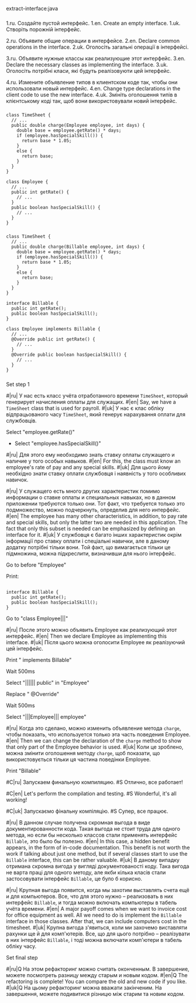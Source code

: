 extract-interface:java

###

1.ru. Создайте пустой интерфейс.
1.en. Create an empty interface.
1.uk. Створіть порожній інтерфейс.

2.ru. Объявите общие операции в интерфейсе.
2.en. Declare common operations in the interface.
2.uk. Оголосіть загальні операції в інтерфейсі.

3.ru. Объявите нужные классы как реализующие этот интерфейс.
3.en. Declare the necessary classes as implementing the interface.
3.uk. Оголосіть потрібні класи, які будуть реалізовуюти цей інтерфейс.

4.ru. Измените объявление типов в клиентском коде так, чтобы они использовали новый интерфейс.
4.en. Change type declarations in the client code to use the new interface.
4.uk. Змініть оголошення типів в клієнтському коді так, щоб вони використовували новий інтерфейс.



###

```
class TimeSheet {
  // ...
  public double charge(Employee employee, int days) {
    double base = employee.getRate() * days;
    if (employee.hasSpecialSkill()) {
      return base * 1.05;
    }
    else {
      return base;
    }
  }
}

class Employee {
  // ...
  public int getRate() {
    // ...
  }
  public boolean hasSpecialSkill() {
    // ...
  }
}
```

###

```
class TimeSheet {
  // ...
  public double charge(Billable employee, int days) {
    double base = employee.getRate() * days;
    if (employee.hasSpecialSkill()) {
      return base * 1.05;
    }
    else {
      return base;
    }
  }
}

interface Billable {
  public int getRate();
  public boolean hasSpecialSkill();
}

class Employee implements Billable {
  // ...
  @Override public int getRate() {
    // ...
  }
  @Override public boolean hasSpecialSkill() {
    // ...
  }
}
```

###

Set step 1

#|ru| У нас есть класс учёта отработанного времени <code>TimeSheet</code>, который генерирует начисления оплаты для служащих.
#|en| Say, we have a <code>TimeSheet</code> class that is used for payroll.
#|uk| У нас є клас обліку відпрацьованого часу <code>TimeSheet</code>, який генерує нарахування оплати для службовців. 

Select "employee.getRate()"
+ Select "employee.hasSpecialSkill()"

#|ru| Для этого ему необходимо знать ставку оплаты служащего и наличие у того особых навыков.
#|en| For this, the class must know an employee's rate of pay and any special skills.
#|uk| Для цього йому необхідно знати ставку оплати службовця і наявність у того особливих навичок.

#|ru| У служащего есть много других характеристик помимо информации о ставке оплаты и специальных навыках, но в данном приложении требуются только они. Тот факт, что требуется только это подмножество, можно подчеркнуть, определив для него интерфейс.
#|en| The employee has many other characteristics, in addition, to pay rate and special skills, but only the latter two are needed in this application. The fact that only this subset is needed can be emphasized by defining an interface for it.
#|uk| У службовця є багато інших характеристик окрім інформації про ставку оплати і спеціальні навички, але в даному додатку потрібні тільки вони. Той факт, що вимагається тільки це підмножина, можна підкреслити, визначивши для нього інтерфейс.

Go to before "Employee"

Print:
```

interface Billable {
  public int getRate();
  public boolean hasSpecialSkill();
}

```

Go to "class Employee|||"

#|ru| После этого можно объявить Employee как реализующий этот интерфейс.
#|en| Then we declare Employee as implementing this interface.
#|uk| Після цього можна оголосити Employee як реалізуючий цей інтерфейс.

Print " implements Billable"

Wait 500ms

Select "|||||| public" in "Employee"

Replace " @Override"

Wait 500ms

Select "|||Employee||| employee"

#|ru| Когда это сделано, можно изменить объявление метода <code>charge</code>, чтобы показать, что используется только эта часть поведения Employee.
#|en| Then we can change the declaration of the <code>charge</code> method to show that only part of the Employee behavior is used.
#|uk| Коли це зроблено, можна змінити оголошення методу <code>charge</code>, щоб показати, що використовується тільки ця частина поведінки Employee.

Print "Billable"

#C|ru| Запускаем финальную компиляцию.
#S Отлично, все работает!

#C|en| Let's perform the compilation and testing.
#S Wonderful, it's all working!

#C|uk| Запускаємо фінальну компіляцію.
#S Супер, все працює.

#|ru| В данном случае получена скромная выгода в виде документированности кода. Такая выгода не стоит труда для одного метода, но если бы несколько классов стали применять интерфейс <code>Billable</code>, это было бы полезно.
#|en| In this case, a hidden benefit appears, in the form of in-code documentation. This benefit is not worth the work if talking about just one method, but if several classes start to use the <code>Billable</code> interface, this can be rather valuable.
#|uk| В даному випадку отримана скромна вигода у вигляді документованості коду. Така вигода не варта праці для одного методу, але якби кілька класів стали застосовувати інтерфейс <code>Billable</code>, це було б корисно.

#|ru| Крупная выгода появится, когда мы захотим выставлять счета ещё и для компьютеров. Все, что для этого нужно – реализовать в них интерфейс <code>Billable</code>, и тогда можно включать компьютеры в табель учёта времени.
#|en| A major payoff comes when we want to invoice cost for office equipment as well. All we need to do is implement the <code>Billable</code> interface in those classes. After that, we can include computers cost in the timesheet.
#|uk| Крупна вигода з'явиться, коли ми захочемо виставляти рахунки ще й для комп'ютерів. Все, що для цього потрібно – реалізувати в них інтерфейс <code>Billable</code>, і тоді можна включати комп'ютери в табель обліку часу.

Set final step

#|ru|Q На этом рефакторинг можно считать оконченным. В завершение, можете посмотреть разницу между старым и новым кодом.
#|en|Q The refactoring is complete! You can compare the old and new code if you like.
#|uk|Q На цьому рефакторинг можна вважати закінченим. На завершення, можете подивитися різницю між старим та новим кодом.